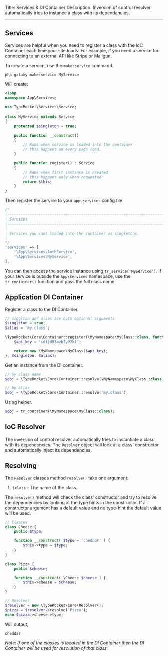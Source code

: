 Title: Services & DI Container
Description: Inversion of control resolver automatically tries to instance a class with its dependancies.

---

## Services 

Services are helpful when you need to register a class with the IoC Container each time your site loads. For example, if you need a service for connecting to an external API like Stripe or Mailgun.

To create a service, use the `make:service` command.

```
php galaxy make:service MyService
```

Will create:

```php
<?php  
namespace App\Services;  
  
use TypeRocket\Services\Service;  
  
class MyService extends Service  
{  
    protected $singleton = true;
    
    public function __construct()
    {
		// Runs when service is loaded into the container
		// this happens on every page load.
	}

	public function register() : Service  
	{  
	    // Runs when first instance is created
	    // this happens only when requested
	    return $this; 
	}
}
```

Then register the service to your `app.services` config file.

```php
/*  
|--------------------------------------------------------------------------  
| Services  
|--------------------------------------------------------------------------  
|  
| Services you want loaded into the container as singletons.  
|  
*/  
'services' => [
    '\App\Services\AuthService',
    '\App\Services\MyService',  
],
``` 

You can then access the service instance using `tr_service('MyService')`. If your service is outside the `App\Services` namespace, use the `tr_container()` function and pass the full class name.

## Application DI Container

Register a class to the DI Container.

```php
// singlton and alias are both optional arguments
$singleton = true;
$alias = 'my.class';

\TypeRocket\Core\Container::register(\MyNamespace\MyClass::class, function () {
    $api_key = 'sdfjd83mvbfy92kf';

    return new \MyNamespace\MyClass($api_key);
}, $singleton, $alias);
```

Get an instance from the DI container.

```php
// by class name
$obj = \TypeRocket\Core\Container::resolve(\MyNamespace\MyClass::class);

// by alias
$obj = \TypeRocket\Core\Container::resolve('my.class');
```

Using helper.

```php
$obj = tr_container(\MyNamespace\MyClass::class);
```


## IoC Resolver

The inversion of control resolver automatically tries to instantiate a class with its dependencies. The `Resolver` object will look at a class' constructor and automatically inject its dependencies.

## Resolving

The `Resolver` classes method `resolve()` take one argument:

1. `$class` - The name of the class.

The `resolve()` method will check the class' constructor and try to resolve the dependencies by looking at the type hints in the constructor. If a constructor argument has a default value and no type-hint the default value will be used.

```php
// Classes
class Cheese {
    public $type;

    function __construct( $type = 'cheddar' ) {
        $this->type = $type;
    }
}

class Pizza {
    public $cheese;

    function __construct( \Cheese $cheese ) {
        $this->cheese = $cheese;
    }
}

// Resolver
$resolver = new \TypeRocket\Core\Resolver();
$pizza = $resolver->resolve('Pizza');
echo $pizza->cheese->type;
```

Will output,

```
cheddar
```

*Note: If one of the classes is located in the DI Container then the DI Container will be used for resolution of that class.*